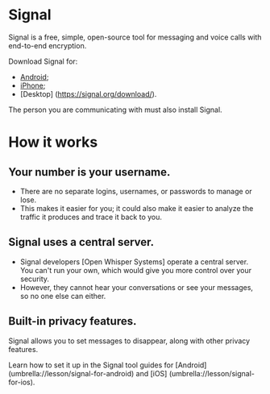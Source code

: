 [Title]: # (Making secure calls on your phone)
[Order]: # (2)

# Signal

Signal is a free, simple, open-source tool for messaging and voice calls with end-to-end encryption.  

Download Signal for: 

*	[Android](https://play.google.com/store/apps/details?id=org.thoughtcrime.securesms); 
*	[iPhone](https://itunes.apple.com/ie/app/signal-private-messenger/id874139669); 
*	[Desktop] (https://signal.org/download/). 

The person you are communicating with must also install Signal.

# How it works

## Your number is your username. 

*	There are no separate logins, usernames, or passwords to manage or lose. 
*	This makes it easier for you; it could also make it easier to analyze the traffic it produces and trace it back to you. 

## Signal uses a central server. 

*	Signal developers [Open Whisper Systems] operate a central server. You can't run your own, which would give you more control over your security. 
*	However, they cannot hear your conversations or see your messages, so no one else can either. 

## Built-in privacy features.

Signal allows you to set messages to disappear, along with other privacy features.

Learn how to set it up in the Signal tool guides for [Android] (umbrella://lesson/signal-for-android) and [iOS] (umbrella://lesson/signal-for-ios).
